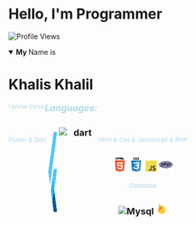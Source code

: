 # Hello, I'm Programmer

![Profile Views](https://komarev.com/ghpvc/?username=Baranaghaa&color=blueviolet)


<details open="true">
  <summary><b>My </b>Name is</summary>
  <h1>Khalis Khalil</h1>
</details>

<h6 style="display: flex; color: lightblue; font-size: 12px">I know these <strong style=" font-size: 18px; font-wight:600;"> Languages: <strong/> </h6>

<div style="text-align:center; display:flex;">
  <h6 style="color: lightblue; font-size: 12px">Flutter & Dart</h6>
<img alt="flutter" width="24px" src="https://raw.githubusercontent.com/github/explore/80688e429a7d4ef2fca1e82350fe8e3517d3494d/topics/flutter/flutter.png"/>
<img alt="dart" width="78px" src="https://www.vectorlogo.zone/logos/dartlang/dartlang-official.svg"/>
<div/>
<h6 style="color: lightblue; font-size: 12px">Html & Css & Javascript & PHP</h6>
<img alt="HTML5" width="28px" src="https://raw.githubusercontent.com/github/explore/80688e429a7d4ef2fca1e82350fe8e3517d3494d/topics/html/html.png" />
<img alt="css" width="28px" src="https://raw.githubusercontent.com/github/explore/80688e429a7d4ef2fca1e82350fe8e3517d3494d/topics/css/css.png" />
<img alt="JavaScript" width="22px" src="https://raw.githubusercontent.com/github/explore/80688e429a7d4ef2fca1e82350fe8e3517d3494d/topics/javascript/javascript.png" />
<img alt="php" width="28px" src="https://raw.githubusercontent.com/github/explore/80688e429a7d4ef2fca1e82350fe8e3517d3494d/topics/php/php.png" />

<h6 style="color: lightblue; font-size: 12px">Database</h6>
<img alt="Mysql" width="80" src="https://www.vectorlogo.zone/logos/mysql/mysql-horizontal.svg" />
<img alt="firebase" width="22px" src="https://raw.githubusercontent.com/github/explore/80688e429a7d4ef2fca1e82350fe8e3517d3494d/topics/firebase/firebase.png" />
<br/>

